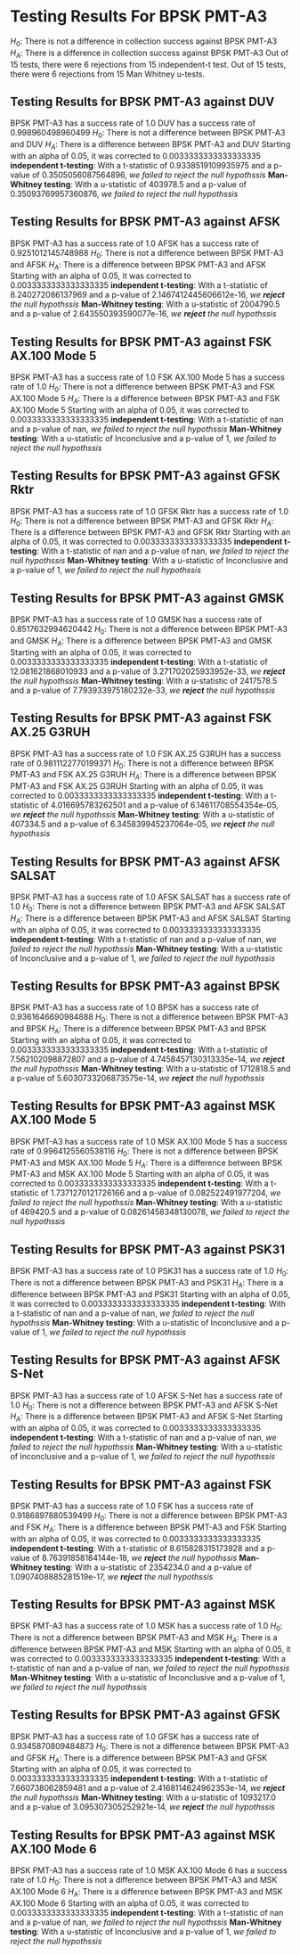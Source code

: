# Testing Results For BPSK PMT-A3 
$H_{0}$: There is not a difference in collection success against BPSK PMT-A3 
$H_{A}$: There is a difference in collection success against BPSK PMT-A3
Out of 15 tests, there were 6 rejections from 15 independent-t test.
Out of 15 tests, there were 6 rejections from 15 Man Whitney u-tests.
## Testing Results for BPSK PMT-A3 against DUV 
BPSK PMT-A3 has a success rate of 1.0
DUV has a success rate of 0.998960498960499
$H_{0}$: There is not a difference between BPSK PMT-A3 and DUV
$H_{A}$: There is a difference between BPSK PMT-A3 and DUV
Starting with an alpha of 0.05, it was corrected to 0.0033333333333333335
__independent t-testing__: With a t-statistic of 0.9338519109935975 and a p-value of 0.3505056087564896, _we failed to reject the null hypothssis_
__Man-Whitney testing__: With a u-statistic of 403978.5 and a p-value of 0.35093769957360876, _we failed to reject the null hypothssis_
## Testing Results for BPSK PMT-A3 against AFSK 
BPSK PMT-A3 has a success rate of 1.0
AFSK has a success rate of 0.9251012145748988
$H_{0}$: There is not a difference between BPSK PMT-A3 and AFSK
$H_{A}$: There is a difference between BPSK PMT-A3 and AFSK
Starting with an alpha of 0.05, it was corrected to 0.0033333333333333335
__independent t-testing__: With a t-statistic of 8.240272086137969 and a p-value of 2.1467412445606612e-16, _we **reject** the null hypothssis_
__Man-Whitney testing__: With a u-statistic of 2004790.5 and a p-value of 2.643550393590077e-16, _we **reject** the null hypothssis_
## Testing Results for BPSK PMT-A3 against FSK AX.100 Mode 5 
BPSK PMT-A3 has a success rate of 1.0
FSK AX.100 Mode 5 has a success rate of 1.0
$H_{0}$: There is not a difference between BPSK PMT-A3 and FSK AX.100 Mode 5
$H_{A}$: There is a difference between BPSK PMT-A3 and FSK AX.100 Mode 5
Starting with an alpha of 0.05, it was corrected to 0.0033333333333333335
__independent t-testing__: With a t-statistic of nan and a p-value of nan, _we failed to reject the null hypothssis_
__Man-Whitney testing__: With a u-statistic of Inconclusive and a p-value of 1, _we failed to reject the null hypothssis_
## Testing Results for BPSK PMT-A3 against GFSK Rktr 
BPSK PMT-A3 has a success rate of 1.0
GFSK Rktr has a success rate of 1.0
$H_{0}$: There is not a difference between BPSK PMT-A3 and GFSK Rktr
$H_{A}$: There is a difference between BPSK PMT-A3 and GFSK Rktr
Starting with an alpha of 0.05, it was corrected to 0.0033333333333333335
__independent t-testing__: With a t-statistic of nan and a p-value of nan, _we failed to reject the null hypothssis_
__Man-Whitney testing__: With a u-statistic of Inconclusive and a p-value of 1, _we failed to reject the null hypothssis_
## Testing Results for BPSK PMT-A3 against GMSK 
BPSK PMT-A3 has a success rate of 1.0
GMSK has a success rate of 0.8517632994620442
$H_{0}$: There is not a difference between BPSK PMT-A3 and GMSK
$H_{A}$: There is a difference between BPSK PMT-A3 and GMSK
Starting with an alpha of 0.05, it was corrected to 0.0033333333333333335
__independent t-testing__: With a t-statistic of 12.081621868010933 and a p-value of 3.271702025933952e-33, _we **reject** the null hypothssis_
__Man-Whitney testing__: With a u-statistic of 2417578.5 and a p-value of 7.793933975180232e-33, _we **reject** the null hypothssis_
## Testing Results for BPSK PMT-A3 against FSK AX.25 G3RUH 
BPSK PMT-A3 has a success rate of 1.0
FSK AX.25 G3RUH has a success rate of 0.9811122770199371
$H_{0}$: There is not a difference between BPSK PMT-A3 and FSK AX.25 G3RUH
$H_{A}$: There is a difference between BPSK PMT-A3 and FSK AX.25 G3RUH
Starting with an alpha of 0.05, it was corrected to 0.0033333333333333335
__independent t-testing__: With a t-statistic of 4.016695783262501 and a p-value of 6.14611708554354e-05, _we **reject** the null hypothssis_
__Man-Whitney testing__: With a u-statistic of 407334.5 and a p-value of 6.345839945237064e-05, _we **reject** the null hypothssis_
## Testing Results for BPSK PMT-A3 against AFSK SALSAT 
BPSK PMT-A3 has a success rate of 1.0
AFSK SALSAT has a success rate of 1.0
$H_{0}$: There is not a difference between BPSK PMT-A3 and AFSK SALSAT
$H_{A}$: There is a difference between BPSK PMT-A3 and AFSK SALSAT
Starting with an alpha of 0.05, it was corrected to 0.0033333333333333335
__independent t-testing__: With a t-statistic of nan and a p-value of nan, _we failed to reject the null hypothssis_
__Man-Whitney testing__: With a u-statistic of Inconclusive and a p-value of 1, _we failed to reject the null hypothssis_
## Testing Results for BPSK PMT-A3 against BPSK 
BPSK PMT-A3 has a success rate of 1.0
BPSK has a success rate of 0.9361646690984888
$H_{0}$: There is not a difference between BPSK PMT-A3 and BPSK
$H_{A}$: There is a difference between BPSK PMT-A3 and BPSK
Starting with an alpha of 0.05, it was corrected to 0.0033333333333333335
__independent t-testing__: With a t-statistic of 7.562102098872807 and a p-value of 4.7458457130313335e-14, _we **reject** the null hypothssis_
__Man-Whitney testing__: With a u-statistic of 1712818.5 and a p-value of 5.6030733206873575e-14, _we **reject** the null hypothssis_
## Testing Results for BPSK PMT-A3 against MSK AX.100 Mode 5 
BPSK PMT-A3 has a success rate of 1.0
MSK AX.100 Mode 5 has a success rate of 0.9964125560538116
$H_{0}$: There is not a difference between BPSK PMT-A3 and MSK AX.100 Mode 5
$H_{A}$: There is a difference between BPSK PMT-A3 and MSK AX.100 Mode 5
Starting with an alpha of 0.05, it was corrected to 0.0033333333333333335
__independent t-testing__: With a t-statistic of 1.7371270121726166 and a p-value of 0.082522491977204, _we failed to reject the null hypothssis_
__Man-Whitney testing__: With a u-statistic of 469420.5 and a p-value of 0.08261458348130078, _we failed to reject the null hypothssis_
## Testing Results for BPSK PMT-A3 against PSK31 
BPSK PMT-A3 has a success rate of 1.0
PSK31 has a success rate of 1.0
$H_{0}$: There is not a difference between BPSK PMT-A3 and PSK31
$H_{A}$: There is a difference between BPSK PMT-A3 and PSK31
Starting with an alpha of 0.05, it was corrected to 0.0033333333333333335
__independent t-testing__: With a t-statistic of nan and a p-value of nan, _we failed to reject the null hypothssis_
__Man-Whitney testing__: With a u-statistic of Inconclusive and a p-value of 1, _we failed to reject the null hypothssis_
## Testing Results for BPSK PMT-A3 against AFSK S-Net 
BPSK PMT-A3 has a success rate of 1.0
AFSK S-Net has a success rate of 1.0
$H_{0}$: There is not a difference between BPSK PMT-A3 and AFSK S-Net
$H_{A}$: There is a difference between BPSK PMT-A3 and AFSK S-Net
Starting with an alpha of 0.05, it was corrected to 0.0033333333333333335
__independent t-testing__: With a t-statistic of nan and a p-value of nan, _we failed to reject the null hypothssis_
__Man-Whitney testing__: With a u-statistic of Inconclusive and a p-value of 1, _we failed to reject the null hypothssis_
## Testing Results for BPSK PMT-A3 against FSK 
BPSK PMT-A3 has a success rate of 1.0
FSK has a success rate of 0.9186897880539499
$H_{0}$: There is not a difference between BPSK PMT-A3 and FSK
$H_{A}$: There is a difference between BPSK PMT-A3 and FSK
Starting with an alpha of 0.05, it was corrected to 0.0033333333333333335
__independent t-testing__: With a t-statistic of 8.615828315173928 and a p-value of 8.76391858184144e-18, _we **reject** the null hypothssis_
__Man-Whitney testing__: With a u-statistic of 2354234.0 and a p-value of 1.0907408885281519e-17, _we **reject** the null hypothssis_
## Testing Results for BPSK PMT-A3 against MSK 
BPSK PMT-A3 has a success rate of 1.0
MSK has a success rate of 1.0
$H_{0}$: There is not a difference between BPSK PMT-A3 and MSK
$H_{A}$: There is a difference between BPSK PMT-A3 and MSK
Starting with an alpha of 0.05, it was corrected to 0.0033333333333333335
__independent t-testing__: With a t-statistic of nan and a p-value of nan, _we failed to reject the null hypothssis_
__Man-Whitney testing__: With a u-statistic of Inconclusive and a p-value of 1, _we failed to reject the null hypothssis_
## Testing Results for BPSK PMT-A3 against GFSK 
BPSK PMT-A3 has a success rate of 1.0
GFSK has a success rate of 0.9345870809484873
$H_{0}$: There is not a difference between BPSK PMT-A3 and GFSK
$H_{A}$: There is a difference between BPSK PMT-A3 and GFSK
Starting with an alpha of 0.05, it was corrected to 0.0033333333333333335
__independent t-testing__: With a t-statistic of 7.660738062859481 and a p-value of 2.4168114624962353e-14, _we **reject** the null hypothssis_
__Man-Whitney testing__: With a u-statistic of 1093217.0 and a p-value of 3.095307305252921e-14, _we **reject** the null hypothssis_
## Testing Results for BPSK PMT-A3 against MSK AX.100 Mode 6 
BPSK PMT-A3 has a success rate of 1.0
MSK AX.100 Mode 6 has a success rate of 1.0
$H_{0}$: There is not a difference between BPSK PMT-A3 and MSK AX.100 Mode 6
$H_{A}$: There is a difference between BPSK PMT-A3 and MSK AX.100 Mode 6
Starting with an alpha of 0.05, it was corrected to 0.0033333333333333335
__independent t-testing__: With a t-statistic of nan and a p-value of nan, _we failed to reject the null hypothssis_
__Man-Whitney testing__: With a u-statistic of Inconclusive and a p-value of 1, _we failed to reject the null hypothssis_
